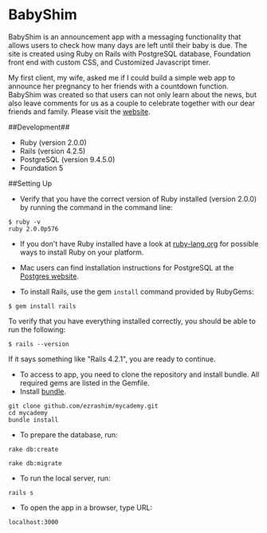 # BabyShim

BabyShim is an announcement app with a messaging functionality that allows users to check how many days are left until their baby is due. The site is created using Ruby on Rails with PostgreSQL database, Foundation front end with custom CSS, and Customized Javascript timer.

My first client, my wife, asked me if I could build a simple web app to announce her pregnancy to her friends with a countdown function. BabyShim was created so that users can not only learn about the news, but also leave comments for us as a couple to celebrate together with our dear friends and family. Please visit the [website](https://shimnews.herokuapp.com/).

##Development##
- Ruby (version 2.0.0)
- Rails (version 4.2.5)
- PostgreSQL (version 9.4.5.0)
- Foundation 5

##Setting Up

- Verify that you have the correct version of Ruby installed (version 2.0.0) by running the command in the command line:
```
$ ruby -v
ruby 2.0.0p576
```
- If you don't have Ruby installed have a look at [ruby-lang.org](https://www.ruby-lang.org/en/documentation/installation/) for possible ways to install Ruby on your platform.

- Mac users can find installation instructions for PostgreSQL at the [Postgres website](http://postgresapp.com/).

- To install Rails, use the gem `install` command provided by RubyGems:
```
$ gem install rails
```
To verify that you have everything installed correctly, you should be able to run the following:
```
$ rails --version
```
If it says something like "Rails 4.2.1", you are ready to continue.

- To access to app, you need to clone the repository and install bundle. All required gems are listed in the Gemfile.
- Install [bundle](http://bundler.io/).
```
git clone github.com/ezrashim/mycademy.git
cd mycademy
bundle install
```
- To prepare the database, run:
```
rake db:create
```
```
rake db:migrate
```
- To run the local server, run:
```
rails s
```
- To open the app in a browser, type URL:
```
localhost:3000
``` 

